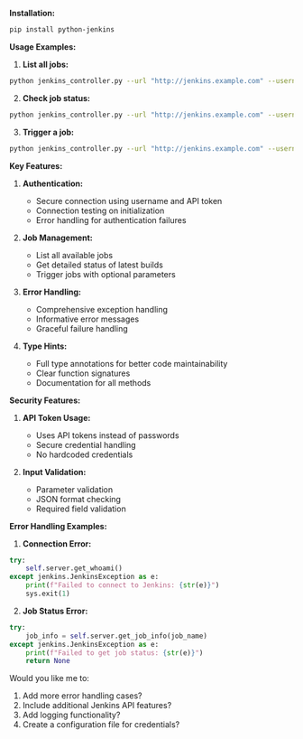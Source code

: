 **Installation:**
```bash
pip install python-jenkins
```

**Usage Examples:**

1. **List all jobs:**
```bash
python jenkins_controller.py --url "http://jenkins.example.com" --username "your-username" --api-token "your-token" --action list
```

2. **Check job status:**
```bash
python jenkins_controller.py --url "http://jenkins.example.com" --username "your-username" --api-token "your-token" --action status --job-name "my-job"
```

3. **Trigger a job:**
```bash
python jenkins_controller.py --url "http://jenkins.example.com" --username "your-username" --api-token "your-token" --action trigger --job-name "my-job" --parameters '{"param1": "value1"}'
```

**Key Features:**

1. **Authentication:**
   - Secure connection using username and API token
   - Connection testing on initialization
   - Error handling for authentication failures

2. **Job Management:**
   - List all available jobs
   - Get detailed status of latest builds
   - Trigger jobs with optional parameters

3. **Error Handling:**
   - Comprehensive exception handling
   - Informative error messages
   - Graceful failure handling

4. **Type Hints:**
   - Full type annotations for better code maintainability
   - Clear function signatures
   - Documentation for all methods

**Security Features:**

1. **API Token Usage:**
   - Uses API tokens instead of passwords
   - Secure credential handling
   - No hardcoded credentials

2. **Input Validation:**
   - Parameter validation
   - JSON format checking
   - Required field validation

**Error Handling Examples:**

1. **Connection Error:**
```python
try:
    self.server.get_whoami()
except jenkins.JenkinsException as e:
    print(f"Failed to connect to Jenkins: {str(e)}")
    sys.exit(1)
```

2. **Job Status Error:**
```python
try:
    job_info = self.server.get_job_info(job_name)
except jenkins.JenkinsException as e:
    print(f"Failed to get job status: {str(e)}")
    return None
```

Would you like me to:
1. Add more error handling cases?
2. Include additional Jenkins API features?
3. Add logging functionality?
4. Create a configuration file for credentials?
